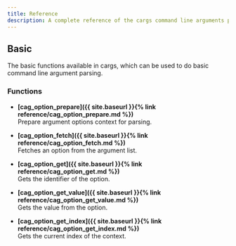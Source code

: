 ```yaml
---
title: Reference
description: A complete reference of the cargs command line arguments parser library for C/C++.
---
```


## Basic
The basic functions available in cargs, which can be used to do basic command line argument parsing.

### Functions
* **[cag_option_prepare]({{ site.baseurl }}{% link reference/cag_option_prepare.md %})**  
Prepare argument options context for parsing.

* **[cag_option_fetch]({{ site.baseurl }}{% link reference/cag_option_fetch.md %})**  
Fetches an option from the argument list.

* **[cag_option_get]({{ site.baseurl }}{% link reference/cag_option_get.md %})**  
 Gets the identifier of the option.

* **[cag_option_get_value]({{ site.baseurl }}{% link reference/cag_option_get_value.md %})**  
Gets the value from the option.

* **[cag_option_get_index]({{ site.baseurl }}{% link reference/cag_option_get_index.md %})**  
Gets the current index of the context.
